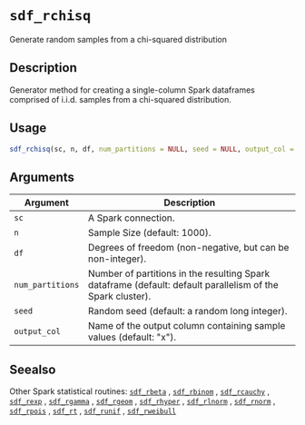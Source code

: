 # `sdf_rchisq`

Generate random samples from a chi-squared distribution


## Description

Generator method for creating a single-column Spark dataframes comprised of
 i.i.d. samples from a chi-squared distribution.


## Usage

```r
sdf_rchisq(sc, n, df, num_partitions = NULL, seed = NULL, output_col = "x")
```


## Arguments

Argument      |Description
------------- |----------------
`sc`     |     A Spark connection.
`n`     |     Sample Size (default: 1000).
`df`     |     Degrees of freedom (non-negative, but can be non-integer).
`num_partitions`     |     Number of partitions in the resulting Spark dataframe (default: default parallelism of the Spark cluster).
`seed`     |     Random seed (default: a random long integer).
`output_col`     |     Name of the output column containing sample values (default: "x").


## Seealso

Other Spark statistical routines:
 [`sdf_rbeta`](#sdfrbeta) ,
 [`sdf_rbinom`](#sdfrbinom) ,
 [`sdf_rcauchy`](#sdfrcauchy) ,
 [`sdf_rexp`](#sdfrexp) ,
 [`sdf_rgamma`](#sdfrgamma) ,
 [`sdf_rgeom`](#sdfrgeom) ,
 [`sdf_rhyper`](#sdfrhyper) ,
 [`sdf_rlnorm`](#sdfrlnorm) ,
 [`sdf_rnorm`](#sdfrnorm) ,
 [`sdf_rpois`](#sdfrpois) ,
 [`sdf_rt`](#sdfrt) ,
 [`sdf_runif`](#sdfrunif) ,
 [`sdf_rweibull`](#sdfrweibull)


